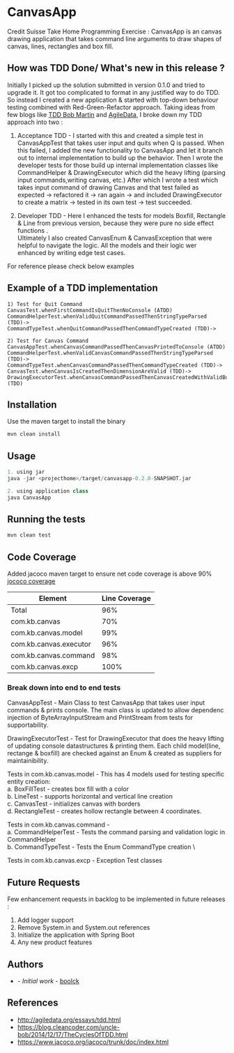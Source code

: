 # CanvasApp

Credit Suisse Take Home Programming Exercise : CanvasApp is an canvas drawing application that takes command line arguments to draw shapes 
of canvas, lines, rectangles and box fill.

## How was TDD Done/ What's new in this release ?
Initially I picked up the solution submitted in version 0.1.0 and tried to upgrade it. It got too 
 complicated to format in any justified way to do TDD. So instead I created a new application & 
 started with top-down behaviour testing combined with Red-Green-Refactor approach. 
 Taking ideas from few blogs like  [TDD Bob Martin](https://blog.cleancoder.com/uncle-bob/2014/12/17/TheCyclesOfTDD.html)
 and [AgileData](http://agiledata.org/essays/tdd.html), I broke down my TDD approach into two :
 
 1. Acceptance TDD - I started with this and created a simple test in CanvasAppTest that takes user input and quits when Q is passed. 
 When this failed, I added the new functionality to CanvasApp and let it branch out to internal implementation to build up the behavior.
 Then I wrote the developer tests for those build up internal implementation classes like CommandHelper & DrawingExecutor which did 
 the heavy lifting (parsing input commands,writing canvas, etc.)
 After which I wrote  a test which takes input command of drawing Canvas and that test failed as expected -> refactored it -> ran again -> 
 and included DrawingExecutor to create a matrix ->  tested in its own test -> test succeeded.
 
 2. Developer TDD - Here I enhanced the tests for models Boxfill, Rectangle & Line from previous version, because they were pure no side effect functions .  
 Ultimately I also created CanvasEnum & CanvasException that were helpful to navigate the logic. 
 All the models and their logic wer enhanced by  writing edge test cases.

For reference please check below examples

## Example of a TDD implementation
```
1) Test for Quit Command
CanvasTest.whenFirstCommandIsQuitThenNoConsole (ATDD) 
CommandHelperTest.whenValidQuitCommandPassedThenStringTypeParsed (TDD)->
CommandTypeTest.whenQuitCommandPassedThenCommandTypeCreated (TDD)->

2) Test for Canvas Command
CanvasAppTest.whenCanvasCommandPassedThenCanvasPrintedToConsole (ATDD) 
CommandHelperTest.whenValidCanvasCommandPassedThenStringTypeParsed (TDD)->
CommandTypeTest.whenCanvasCommandPassedThenCommandTypeCreated (TDD)->
CanvasTest.whenCanvasIsCreatedThenDimensionAreValid (TDD)->
DrawingExecutorTest.whenCanvasCommandPassedThenCanvasCreatedWithValidBorders (TDD)

```

## Installation

Use the maven target to install the binary

```bash
mvn clean install
```

## Usage

```python
1. using jar 
java -jar <projecthome>/target/canvasapp-0.2.0-SNAPSHOT.jar

2. using application class
java CanvasApp

```

## Running the tests

```bash
mvn clean test
```

## Code Coverage

Added jacoco maven target to ensure net code coverage is above 90% \
[jococo coverage](http://localhost:63342/drawing-program/target/site/jacoco/index.html)

Element | Line Coverage 
--- | --- 
Total   |   96%
com.kb.canvas   |   70%
com.kb.canvas.model |   99%
com.kb.canvas.executor	|	96%	
com.kb.canvas.command	|	98%	
com.kb.canvas.excp      |      100%	


### Break down into end to end tests

CanvasAppTest - 
Main Class to test CanvasApp that takes user input commands & prints console. 
The main class is updated to allow dependenc injection of ByteArrayInputStream and PrintStream from tests for supportability.

DrawingExecutorTest - 
Test for DrawingExecutor that does the heavy lifting of updating console datastructures & printing them.
Each child model(line, rectange & boxfill) are checked against an Enum & created as suppliers for maintainibility.

Tests in com.kb.canvas.model - This has 4 models used for testing specific entity creation: \
    a. BoxFillTest - creates box fill with a color \
    b. LineTest - supports horizontal and vertical line creation \
    c. CanvasTest - initializes canvas with borders \
    d. RectangleTest - creates hollow rectangle between 4 coordinates.

Tests in com.kb.canvas.command - \
    a. CommandHelperTest - Tests the command parsing and validation logic in CommandHelper \
    b. CommandTypeTest - Tests the Enum CommandType creation \
    
Tests in com.kb.canvas.excp - Exception Test classes

## Future Requests
Few enhancement requests in backlog to be implemented in future releases :
1. Add logger support
2. Remove System.in and System.out references
3. Initialize the application with Spring Boot
4. Any new product features

## Authors

* **<add your name>** - *Initial work* - [boolck](https://github.com/boolck)

## References

* http://agiledata.org/essays/tdd.html
* https://blog.cleancoder.com/uncle-bob/2014/12/17/TheCyclesOfTDD.html
* https://www.jacoco.org/jacoco/trunk/doc/index.html

